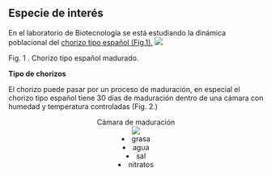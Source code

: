 ## Especie de interés
En el laboratorio de Biotecnología se está estudiando la dinámica poblacional del [chorizo tipo español (Fig.1).](http://www.jamonarium.com/themes/theme_jamonarium/css./imas/cms/chorizo/chorizo-rustico-cortado.jpg "chorizo tipo español")
![](http://www.jamonarium.com/themes/theme_jamonarium/css/imas/cms/chorizo/chorizo-rustico-cortado.jpg)

Fig. 1 . Chorizo tipo español madurado.

**Tipo de chorizos**

El chorizo puede pasar por un proceso de maduración, en especial el chorizo tipo español tiene 30 días de maduración dentro de una cámara con humedad y temperatura controladas (Fig. 2.)

<center>Cámara de maduración

<div style="text-alingn: center">
<img src="http://www.jestany.com/imatges/assecador-embotits.jpg"
![](http://www.jestany.com/imatges/assecador-embotits.jpg)
Fig. 2 Cámara de maduración para productos cárnicos.


1. grasa
2. agua
3. sal
4. nitratos



